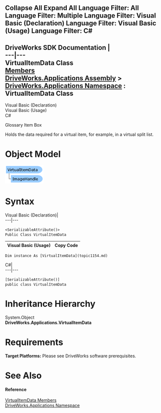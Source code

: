        

 Collapse All Expand All  Language Filter: All  Language Filter: Multiple  Language Filter: Visual Basic (Declaration) Language Filter: Visual Basic (Usage) Language Filter: C#  
---  
DriveWorks SDK Documentation  |   
---|---  
VirtualItemData Class   
[Members](topic1155.md)   
[DriveWorks.Applications Assembly](topic13.md) > [DriveWorks.Applications Namespace](topic16.md) : VirtualItemData Class  
---  
  
Visual Basic (Declaration)    
Visual Basic (Usage)    
C# 

Glossary Item Box

Holds the data required for a virtual item, for example, in a virtual split list. 

# Object Model

![](dotnetdiagramimages/image43.png)

# Syntax

Visual Basic (Declaration)|   
---|---  
      
    
    <SerializableAttribute()>
    Public Class VirtualItemData   
  
Visual Basic (Usage)| Copy Code  
---|---  
      
    
    Dim instance As [VirtualItemData](topic1154.md)  
  
C#|   
---|---  
      
    
    [SerializableAttribute()]
    public class VirtualItemData   
  
# Inheritance Hierarchy

System.Object  
**DriveWorks.Applications.VirtualItemData**  


# Requirements

**Target Platforms:** Please see DriveWorks software prerequisites.

# See Also

#### Reference

[VirtualItemData Members](topic1155.md)   
[DriveWorks.Applications Namespace](topic16.md)


